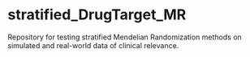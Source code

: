 # stratified_DrugTarget_MR
Repository for testing stratified Mendelian Randomization methods on simulated and real-world data of clinical relevance.
